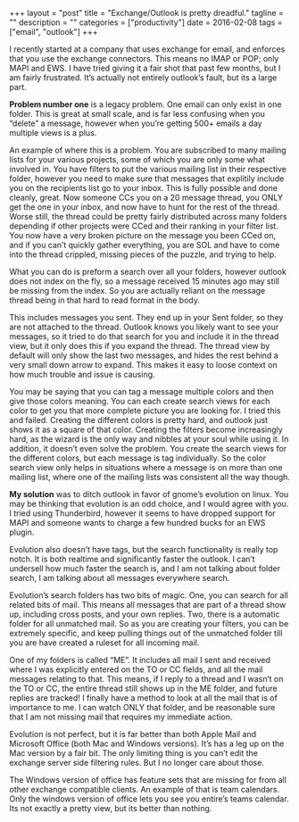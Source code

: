 +++
layout = "post"
title = "Exchange/Outlook is pretty dreadful."
tagline = ""
description = ""
categories = ["productivity"]
date = 2016-02-08
tags = ["email", "outlook"]
+++

I recently started at a company that uses exchange for email, and enforces that you use the exchange connectors. This means no IMAP or POP; only MAPI and EWS. I have
tried giving it a fair shot that past few months, but I am fairly frustrated. It’s actually not entirely outlook’s fault, but its a large part.

**Problem number one** is a legacy problem. One email can only exist in one folder. This is great at small scale, and is far less confusing when you “delete” a message,
however when you’re getting 500+ emails a day multiple views is a plus.

An example of where this is a problem. You are subscribed to many mailing lists for your various projects, some of which you are only some what involved in. You have
filters to put the various mailing list in their respective folder, however you need to make sure that messages that explitily include you on the recipients list go to
your inbox. This is fully possible and done cleanly, great. Now someone CCs you on a 20 message thread, you ONLY get the one in your inbox, and now have to hunt for the
rest of the thread. Worse still, the thread could be pretty fairly distributed across many folders depending if other projects were CCed and their ranking in your
filter list. You now have a very broken picture on the message you been CCed on, and if you can’t quickly gather everything, you are SOL and have to come into the
thread crippled, missing pieces of the puzzle, and trying to help.

What you can do is preform a search over all your folders, however outlook does not index on the fly, so a message received 15 minutes ago may still be missing from the
index. So you are actually reliant on the message thread being in that hard to read format in the body.

This includes messages you sent. They end up in your Sent folder, so they are not attached to the thread. Outlook knows you likely want to see your messages, so it
tried to do that search for you and include it in the thread view, but it only does this if you expand the thread. The thread view by default will only show the last
two messages, and hides the rest behind a very small down arrow to expand. This makes it easy to loose context on how much trouble and issue is causing.

You may be saying that you can tag a message multiple colors and then give those colors meaning. You can each create search views for each color to get you that more
complete picture you are looking for. I tried this and failed. Creating the different colors is pretty hard, and outlook just shows it as a square of that color.
Creating the filters become increasingly hard, as the wizard is the only way and nibbles at your soul while using it. In addition, it doesn’t even solve the problem.
You create the search views for the different colors, but each message is tag individually. So the color search view only helps in situations where a message is on more
than one mailing list, where one of the mailing lists was consistent all the way though.

**My solution** was to ditch outlook in favor of gnome’s evolution on linux. You may be thinking that evolution is an odd choice, and I would agree with you. I tried
using Thunderbird, however it seems to have dropped support for MAPI and someone wants to charge a few hundred bucks for an EWS plugin.

Evolution also doesn’t have tags, but the search functionality is really top notch. It is both realtime and significantly faster the outlook. I can’t undersell how much
faster the search is, and I am not talking about folder search, I am talking about all messages everywhere search.

Evolution’s search folders has two bits of magic. One, you can search for all related bits of mail. This means all messages that are part of a thread show up, including
cross posts, and your own replies. Two, there is a automatic folder for all unmatched mail. So as you are creating your filters, you can be extremely specific, and keep
pulling things out of the unmatched folder till you are have created a ruleset for all incoming mail.

One of my folders is called “ME”. It includes all mail I sent and received where I was explicitly entered on the TO or CC fields, and all the mail messages relating to
that. This means, if I reply to a thread and I wasn’t on the TO or CC, the entire thread still shows up in the ME folder, and future replies are tracked! I finally have
a method to look at all the mail that is of importance to me. I can watch ONLY that folder, and be reasonable sure that I am not missing mail that requires my immediate
action.

Evolution is not perfect, but it is far better than both Apple Mail and Microsoft Office (both Mac and Windows versions). It’s has a leg up on the Mac version by a fair
bit. The only limiting thing is you can’t edit the exchange server side filtering rules. But I no longer care about those.

The Windows version of office has feature sets that are missing for from all other exchange compatible clients. An example of that is team calendars. Only the windows
version of office lets you see you entire’s teams calendar. Its not exactly a pretty view, but its better than nothing.
